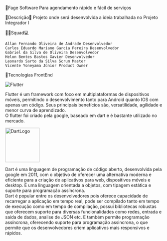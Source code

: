 📝Fage
Software Para agendamento rápido e fácil de serviços

📃Descrição📃
Projeto onde será desenvolvida a ideia trabalhada no Projeto Integrador I

👨‍💻Squad💻
```
Allan Fernando Oliveira de Andrade Desenvolvedor
Carlos Eduardo Mariano Garcia Pereira Desenvolvedor
Gabriel da Silva de Oliveira Desenvolvedor
Helon Bentes Bastos Xavier Desenvolvedor
Leonardo Sarto da Silva Scrum Master
Vicente Yoneyama Júnior Product Owner
```

🔎Tecnologias
FrontEnd

![Flutter](https://encrypted-tbn0.gstatic.com/images?q=tbn:ANd9GcQ80s3vzgCm43hijlwou_lhl91pATI5HSZv_jGqebY&s)

Flutter é um framework com foco em multiplataformas de dispositivos móveis, permitindo
o desenvolvimento tanto para Android quanto IOS com apenas um código. Seus principais
benefícios são, versatilidade, agilidade e menor curva de aprendizado.  
    O flutter foi criado pela google, baseado em dart e é bastante utilizado no mercado.
    



<img src="https://encrypted-tbn0.gstatic.com/images?q=tbn:ANd9GcRTXhtnivFRgFGg_TePXF-HQFPCajXiKQzosA&usqp=CAU" alt="DartLogo" height="110" width="110">



Dart é uma linguagem de programação de código aberto, desenvolvida pela google em 2011, com o objetivo de oferecer uma alternativa moderna e eficiente para a criação de aplicativos para web, dispositivos móveis e desktop. É uma linguagem orientada a objetos, com tipagem estática e suporte para programação assíncrona.  
    Dart é popular entre os desenvolvedores pois oferece capacidade de recarregar a aplicação em tempo real, pode ser compilado tanto em tempo de execução como em tempo de compilação, possui bibliotecas robustas que oferecem suporte para diversas funcionalidades como redes, entrada e saida de dados, analise de JSON etc. E também permite programação assíncrona, oferecendo suporte para programação assincrona, o que permite que os desenvolvedores criem aplicativos mais responsivos e rápidos.

